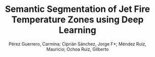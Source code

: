 ---
paperId: 30
author: Pérez Guerrero, Carmina; Ciprián Sánchez, Jorge F*; Méndez Ruiz, Mauricio; Ochoa Ruiz, Gilberto 
title: Semantic Segmentation of Jet Fire Temperature Zones using Deep Learning
pdf: Perez-Guerrero_Short_8.pdf
poster: Perez-Guerrero_Short_8.png
alt: --
type: Poster
topic: Deep Learning
link: --
conference: neurips
year: 2020
tags: neurips-2020
---